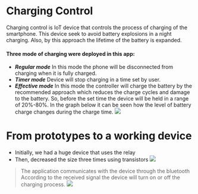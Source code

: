 # Charging Control
Charging control is IoT device that controls the process of charging of the smartphone. This device seek to avoid battery explosions in a night charging. Also, by this approach the lifetime of the battery is expanded.
#### Three mode of charging were deployed in this app:
  - ***Regular mode***
    In this mode the phone will be disconnected from charging when it is fully charged.
  - ***Timer mode***
    Device will stop charging in a time set by user.
  - ***Effective mode***
    In this mode the controller will charge the battery by the recommended approach which reduces the charge cycles and damage to the battery.
    So, before the set time the device will be held in a range of 20%-80%.
    In the graph below it can be seen how the level of battery charge changes during the charge time.
    ![](https://firebasestorage.googleapis.com/v0/b/nu-schedule.appspot.com/o/effectiveMode.png?alt=media&token=1620f700-3f22-47c8-87d7-2b325d485a00)

# From prototypes to a working device
  - Initially, we had a huge device that uses the relay
  - Then, decreased the size three times using transistors
  ![](https://firebasestorage.googleapis.com/v0/b/nu-schedule.appspot.com/o/1.2.png?alt=media&token=132b78a7-c572-43d3-a61b-b96a99f3fb9a)


>The application communicates with the device through the bluetooth
>According to the received signal the device will turn on or off the charging process.
![](https://firebasestorage.googleapis.com/v0/b/nu-schedule.appspot.com/o/%D1%81%D1%85%D0%B5%D0%BC%D0%B0.png?alt=media&token=bedf63c3-51a6-44ae-af97-9d2571f6899b)
